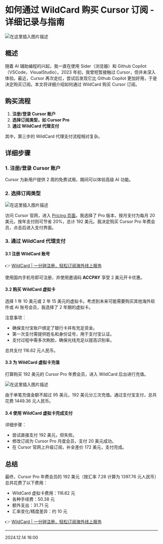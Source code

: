 # 如何通过 WildCard 购买 Cursor 订阅 - 详细记录与指南

![在这里插入图片描述](https://bbtdd.com/img/70397440577738.webp)

## 概述

随着 AI 辅助编程的兴起，我一直在使用 Sider（浏览器）和 Github Copilot（VSCode，VisualStudio）。2023 年初，我曾短暂接触过 Cursor，但并未深入体验。最近，Cursor 再次走红，尝试后发现它比 Github Copilot 更加好用，于是决定购买订阅。本文将详细介绍如何通过 WildCard 购买 Cursor 订阅。

## 购买流程

1. **注册/登录 Cursor 账户**
2. **选择订阅类型，如 Cursor Pro**
3. **通过 WildCard 代理支付**

其中，第三步的 WildCard 代理支付流程相对复杂。

## 详细步骤

### 1. 注册/登录 Cursor 账户

Cursor 为新用户提供 2 周的免费试用，期间可以体验高级 AI 功能。

### 2. 选择订阅类型

![在这里插入图片描述](https://bbtdd.com/img/300861693000.webp)

访问 Cursor 官网，进入 [Pricing 页面](https://www.cursor.com/pricing)。我选择了 Pro 版本，按月支付为每月 20 美元，按年支付则可节省 20%，总计 192 美元。我决定购买 Cursor Pro 年费会员，点击后进入支付界面。

### 3. 通过 WildCard 代理支付

#### 3.1 注册 WildCard 账号

👉 [WildCard | 一分钟注册，轻松订阅海外线上服务](https://bbtdd.com/WildCard)

使用国内手机号即可注册，并使用邀请码 **ACCPAY** 享受 2 美元开卡优惠。

#### 3.2 购买 WildCard 虚拟卡

选择 1 年 10 美元或 2 年 15 美元的虚拟卡。考虑到未来可能需要购买其他海外软件或 AI 账号会员，我选择了 2 年期的虚拟卡。

注意事项：
- 确保支付宝账户绑定了银行卡并有充足资金。
- 第一次支付需提供姓名和身份证号，用于支付宝认证。
- 支付过程中需多次刷脸，确保光线充足以提高识别率。

总共支付 116.62 元人民币。

#### 3.3 为 WildCard 虚拟卡充值

打算购买 192 美元的 Cursor Pro 年费会员，进入 WildCard 后台进行充值。

![在这里插入图片描述](https://bbtdd.com/img/031220332443.webp)

由于单笔充值金额不超过 95 美元，192 美元分三次充值。通过支付宝支付，总共花费 1449.36 元人民币。

#### 3.4 使用 WildCard 虚拟卡完成支付

详细步骤：
- 尝试直接支付 192 美元，但失败。
- 修改订阅为 Cursor Pro 月度会员，支付 20 美元成功。
- 在 Cursor 官网上升级订阅，补全差价 172 美元，支付完成。

## 总结

最终，Cursor Pro 年费会员的 192 美元（按汇率 7.28 计算为 1397.76 元人民币）总共花费了以下费用：
- WildCard 虚拟卡费用：116.62 元
- 各种手续费：50.38 元
- 额外支出：31.71 元
- 汇率变化/精度差异：约 10 元

👉 [WildCard | 一分钟注册，轻松订阅海外线上服务](https://bbtdd.com/WildCard)

---

2024.12.14 16:00